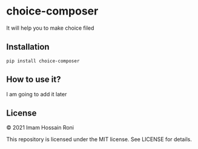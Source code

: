 # choice-composer
It will help you to make choice filed

## Installation
```pip install choice-composer```

## How to use it?
I am going to add it later

## License

© 2021 Imam Hossain Roni

This repository is licensed under the MIT license. See LICENSE for details.